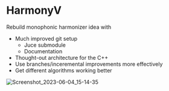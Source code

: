 # HarmonyV

Rebuild monophonic harmonizer idea with 
- Much improved git setup
  - Juce submodule
  - Documentation
- Thought-out architecture for the C++
- Use branches/inceremental improvements more effectively
- Get different algorithms working better

![Screenshot_2023-06-04_15-14-35](https://github.com/wtraceyv/HarmonyV/assets/17349114/0f57c2f0-5c89-480f-b163-ddb25de49d93)
